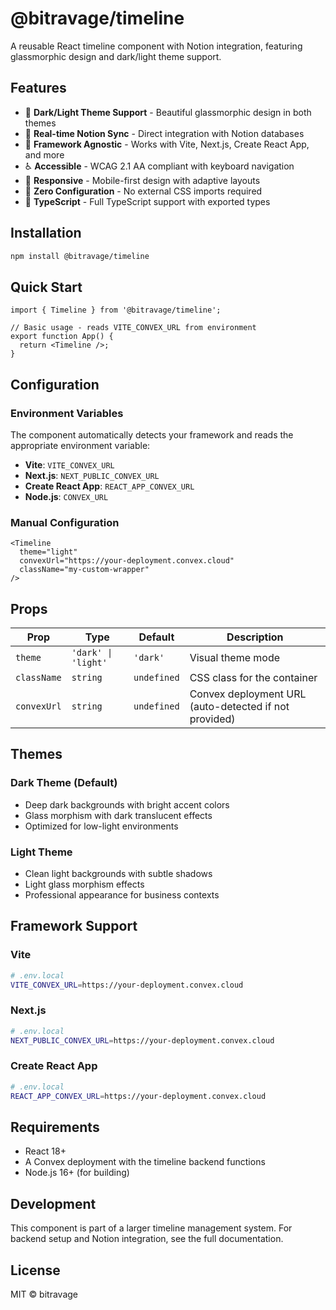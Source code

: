 # @bitravage/timeline

A reusable React timeline component with Notion integration, featuring glassmorphic design and dark/light theme support.

## Features

- 🎨 **Dark/Light Theme Support** - Beautiful glassmorphic design in both themes
- 🔄 **Real-time Notion Sync** - Direct integration with Notion databases
- 🚀 **Framework Agnostic** - Works with Vite, Next.js, Create React App, and more
- ♿ **Accessible** - WCAG 2.1 AA compliant with keyboard navigation
- 📱 **Responsive** - Mobile-first design with adaptive layouts
- 🎯 **Zero Configuration** - No external CSS imports required
- 🔧 **TypeScript** - Full TypeScript support with exported types

## Installation

```bash
npm install @bitravage/timeline
```

## Quick Start

```tsx
import { Timeline } from '@bitravage/timeline';

// Basic usage - reads VITE_CONVEX_URL from environment
export function App() {
  return <Timeline />;
}
```

## Configuration

### Environment Variables

The component automatically detects your framework and reads the appropriate environment variable:

- **Vite**: `VITE_CONVEX_URL`
- **Next.js**: `NEXT_PUBLIC_CONVEX_URL`
- **Create React App**: `REACT_APP_CONVEX_URL`
- **Node.js**: `CONVEX_URL`

### Manual Configuration

```tsx
<Timeline 
  theme="light" 
  convexUrl="https://your-deployment.convex.cloud"
  className="my-custom-wrapper"
/>
```

## Props

| Prop | Type | Default | Description |
|------|------|---------|-------------|
| `theme` | `'dark' \| 'light'` | `'dark'` | Visual theme mode |
| `className` | `string` | `undefined` | CSS class for the container |
| `convexUrl` | `string` | `undefined` | Convex deployment URL (auto-detected if not provided) |

## Themes

### Dark Theme (Default)
- Deep dark backgrounds with bright accent colors
- Glass morphism with dark translucent effects
- Optimized for low-light environments

### Light Theme
- Clean light backgrounds with subtle shadows
- Light glass morphism effects
- Professional appearance for business contexts

## Framework Support

### Vite
```bash
# .env.local
VITE_CONVEX_URL=https://your-deployment.convex.cloud
```

### Next.js
```bash
# .env.local
NEXT_PUBLIC_CONVEX_URL=https://your-deployment.convex.cloud
```

### Create React App
```bash
# .env.local
REACT_APP_CONVEX_URL=https://your-deployment.convex.cloud
```

## Requirements

- React 18+
- A Convex deployment with the timeline backend functions
- Node.js 16+ (for building)

## Development

This component is part of a larger timeline management system. For backend setup and Notion integration, see the full documentation.

## License

MIT © bitravage